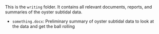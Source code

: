 This is the `writing` folder. It contains all relevant documents, reports, and summaries of the oyster subtidal data.
  
- `something.docx`: Preliminary summary of oyster subtidal data to look at the data and get the ball rolling
  

